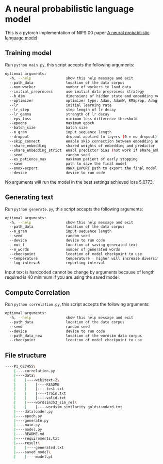 # A neural probabilistic language model

This is a pytorch implementation of NIPS'00 paper [A neural probabilistic language model](https://www.jmlr.org/papers/volume3/bengio03a/bengio03a.pdf)


## Training model

Run `python main.py`, this script accepts the following arguments:

```bash
optional arguments:
  -h, --help                show this help message and exit
  --path_data               location of the data corpus
  --num_worker              number of workers to load data
  --initial_preprocess      use initial data preprocess strategy
  --h_dim                   dimensions of hidden state and embedding vectors
  --optimizer               optimizer type: Adam, AdamW, RMSprop, Adagrad, SGD
  --lr                      initial learning rate
  --lr_step                 step length of lr decay
  --lr_gamma                strength of lr decay
  --eps_loss                minimum loss difference threshold
  --epochs                  maximum epoch
  --batch_size              batch size
  --n_gram                  input sequence length
  --dropout                 dropout applied to layers (0 = no dropout)
  --skip_connect            enable skip connection between embedding and predictor
  --share_embedding         shared weights of embedding and predictor
  --share_embedding_strict  enabl predictor bias (not work if share_embedding=False)
  --seed                    random seed
  --es_patience_max         maximum patient of early stopping
  --save                    path to save the final model
  --onnx-export             ONNX_EXPORT path to export the final model in onnx format
  --device                  device to run code        
```
No arguments will run the model in the best settings achieved loss 5.0773.


##   Generating text

Run `python generate.py`, this script accepts the following arguments:

```bash
optional arguments:
  -h, --help                show this help message and exit
  --path_data               location of the data corpus
  --n_gram                  input sequence length
  --seed                    random seed
  --device                  device to run code 
  --out_f                   location of saving generated text
  --n_words                 number of generated words
  --checkpoint              lcoation of model checkpoint to use
  --temperature             temperature - higher will increase diversity
  --log-intervak            reporting interval    
```
Input text is hardcoded cannot be change by arguments because of length required is 40 minimum
if you are using the saved model.



##   Compute Correlation
Run `python correlation.py`, this script accepts the following arguments:

```bash
optional arguments:
  -h, --help                show this help message and exit
  --path_data               location of the data corpus
  --seed                    random seed
  --device                  device to run code 
  --path_data_new           location of the wordsim data corpus
  --checkpoint              lcoation of model checkpoint to use
```

## File structure
```bash
----P1_CE7455\
    |----correlation.py
    |----data\
    |    |----wikitext-2\
    |    |    |----README
    |    |    |----test.txt
    |    |    |----train.txt
    |    |    |----valid.txt
    |    |----wordsim353_sim_rel\
    |    |    |----wordsim_similarity_goldstandard.txt
    |----dataloader.py
    |----epoch.py
    |----generate.py
    |----main.py
    |----model.py
    |----README.md
    |----requirements.txt
    |----result\
    |    |----generated.txt
    |----saved_model\
    |    |----model.pt
```

